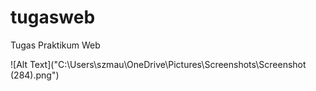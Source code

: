 # tugasweb
Tugas Praktikum Web

![Alt Text]("C:\Users\szmau\OneDrive\Pictures\Screenshots\Screenshot (284).png")

